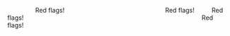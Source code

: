          Red flags!
                                Red flags!
     Red flags!
                                                         Red flags!
